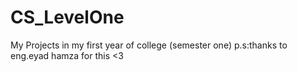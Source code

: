 # CS_LevelOne
My Projects in my first year of college (semester one)
p.s:thanks to eng.eyad hamza for this <3
